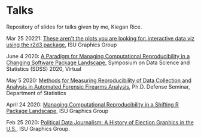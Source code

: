 # Talks
Repository of slides for talks given by me, Kiegan Rice. 

Mar 25 20221: [These aren't the plots you are looking for: interactive data viz using the r2d3 package](https://kiegan.github.io/talks/graphics-group-r2d3/graphics-group-r2d3.html), ISU Graphics Group <br> 

June 4 2020: [A Paradigm for Managing Computational Reproducibility in a Changing Software Package Landscape](https://kiegan.github.io/talks/sdss-2020-manager/sdss-manager.html), Symposium on Data Science and Statistics (SDSS) 2020, Virtual 

May 5 2020: [Methods for Measuring Reproducibility of Data Collection and Analysis in Automated Forensic Firearms Analysis](https://kiegan.github.io/talks/defense-seminar-public/kiegan-public-seminar.html), Ph.D. Defense Seminar, Department of Statistics <br> 

April 24 2020: [Managing Computational Reproducibility in a Shifting R Package Landscape](https://kiegan.github.io/talks/graphics-group-manager/graphics-group-manager.html), ISU Graphics Group <br>  

Feb 25 2020: [Political Data Journalism: A History of Election Graphics in the U.S.](https://kiegan.github.io/talks/GG-political-data-journalism.pdf), ISU Graphics Group. <br> 


